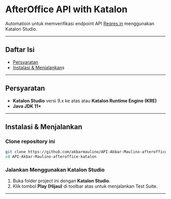 # AfterOffice API with Katalon

Automatioin untuk memverifikasi endpoint API [Reqres.in](https://reqres.in/) menggunakan Katalon Studio.

---

## Daftar Isi

- [Persyaratan](#persyaratan)
- [Instalasi & Menjalankan](#instalasi--menjalankan)s


---

## Persyaratan

- **Katalon Studio** versi 9.x ke atas atau **Katalon Runtime Engine (KRE)**
- **Java JDK 11+**

---

## Instalasi & Menjalankan

### Clone repository ini
```bash
git clone https://github.com/akbarmaulino/API-Akbar-Maulino-afteroffice-katalon.git
cd API-Akbar-Maulino-afteroffice-katalon
```

### Jalankan Menggunakan Katalon Studio
1. Buka folder project ini dengan **Katalon Studio**.
2. Klik tombol **Play (Hijau)** di toolbar atas untuk menjalankan Test Suite.

---
